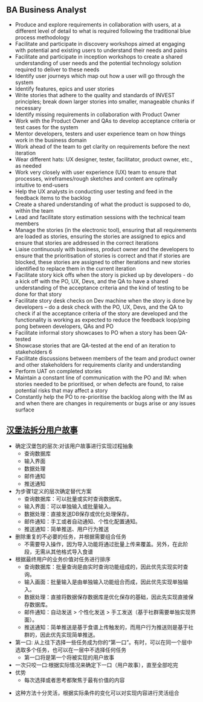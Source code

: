 ## BA Business Analyst

* Produce and explore requirements in collaboration with users, at a different level of detail to what is required following the traditional blue process methodology
* Facilitate and participate in discovery workshops aimed at engaging with potential and existing users to understand their needs and pains
* Facilitate and participate in inception workshops to create a shared understanding of user needs and the potential technology solution required to deliver to these needs
* Identify user journeys which map out how a user will go through the system
* Identify features, epics and user stories
* Write stories that adhere to the quality and standards of INVEST principles; break down larger stories into smaller, manageable chunks if necessary
* Identify missing requirements in collaboration with Product Owner
* Work with the Product Owner and QAs to develop acceptance criteria or test cases for the system
* Mentor developers, testers and user experience team on how things work in the business domain
* Work ahead of the team to get clarity on requirements before the next iteration
* Wear different hats: UX designer, tester, facilitator, product owner, etc., as needed
* Work very closely with user experience (UX) team to ensure that processes, wireframes/rough sketches and content are optimally intuitive to end-users
* Help the UX analysts in conducting user testing and feed in the feedback items to the backlog
* Create a shared understanding of what the product is supposed to do, within the team
* Lead and facilitate story estimation sessions with the technical team members
* Manage the stories (in the electronic tool), ensuring that all requirements are loaded as stories, ensuring the stories are assigned to epics and ensure that stories are addressed in the correct iterations
* Liaise continuously with business, product owner and the developers to ensure that the prioritisation of stories is correct and that if stories are blocked, these stories are assigned to other iterations and new stories identified to replace them in the current iteration
* Facilitate story kick offs when the story is picked up by developers - do a kick off with the PO, UX, Devs, and the QA to have a shared understanding of the acceptance criteria and the kind of testing to be done for that story
* Facilitate story desk checks on Dev machine when the story is done by developers – do a desk check with the PO, UX, Devs, and the QA to check if al the acceptance criteria of the story are developed and the functionality is working as expected to reduce the feedback loop/ping pong between developers, QAs and PO
* Facilitate informal story showcases to PO when a story has been QA-tested
* Showcase stories that are QA-tested at the end of an iteration to stakeholders 6
* Facilitate discussions between members of the team and product owner and other stakeholders for requirements clarity and understanding
* Perform UAT on completed stories
* Maintain a constant line of communication with the PO and IM: when stories needed to be prioritised, or when defects are found, to raise potential risks that may affect a story
* Constantly help the PO to re-prioritise the backlog along with the IM as and when there are changes in requirements or bugs arise or any issues surface

## [汉堡法拆分用户故事](https://mp.weixin.qq.com/s/lim4x3ClVuqkKg0lUPu-9w)

* 确定汉堡包的层次:对该用户故事进行实现过程抽象
    - 查询数据库
    - 输入界面
    - 数据处理
    - 邮件通知
    - 推送通知
* 为步骤1定义的层次确定替代方案
    - 查询数据库：可以批量或实时查询数据库。
    - 输入界面：可以单独输入或批量输入。
    - 数据处理：直接发送DB保存或优化处理保存。
    - 邮件通知：手工或者自动通知、个性化配置通知。
    - 推送通知：简单推送、用户行为推送
* 删除重复的不必要的任务，并根据需要组合任务
    - 不需要导入操作，因为导入功能将通过批量上传来覆盖。另外，在此阶段，无需从其他格式导入食谱
* 根据最终用户的业务价值对任务进行排序
    - 查询数据库：批量查询是由实时查询功能组成的，因此优先实现实时查询。
    - 输入画面：批量输入是由单独输入功能组合而成，因此优先实现单独输入。
    - 数据处理：直接将数据保存数据库是优化保存的基础，因此先实现直接保存数据库。
    - 邮件通知：自动发送 > 个性化发送 > 手工发送（基于社群需要单独实现界面）。
    - 推送通知：简单推送是基于食谱上传触发的，而用户行为推送则是基于社群的，因此优先实现简单推送。
* 第一口: 从上往下选择一些任务成为你的“第一口”。有时，可以在同一个层中选取多个任务，也可以在一层中不选择任何任务
    - 第一口将是第一个将被实现的用户故事
* 一次只咬一口:根据实际情况来确定下一口（用户故事），直至全部吃完
* 优势
    - 每次选择或者思考都聚焦于最有价值的内容
- 这种方法十分灵活，根据实际条件的变化可以对实现内容进行灵活组合
